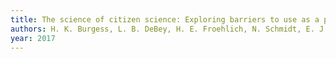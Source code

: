 ```yaml
---
title: The science of citizen science: Exploring barriers to use as a primary research tool
authors: H. K. Burgess, L. B. DeBey, H. E. Froehlich, N. Schmidt, E. J. Theobald, A. K. Ettinger, J. HilleRisLambers, J. Tewksbury, J. K. Parrish
year: 2017
---
```


